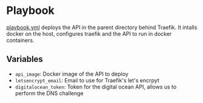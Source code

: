 # Playbook

[playbook.yml](./playbook.yml) deploys the API in the parent directory behind
Traefik. It intalls docker on the host, configures traefik and the API to run in
docker containers.

## Variables

- `api_image`: Docker image of the API to deploy
- `letsencrypt_email`: Email to use for Traefik's let's encrpyt
- `digitalocean_token`: Token for the digital ocean API, allows us to perform
  the DNS challenge